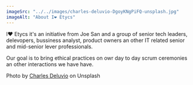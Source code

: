 ```yaml
---
imageSrc: "../../images/charles-deluvio-DgoyKNgPiFQ-unsplash.jpg"
imageAlt: "About I❤ Etycs"
---
```


I❤ Etycs it's an initiative from Joe San and a group of senior tech leaders, delevopers, bussiness analyst, product owners an other IT related senior and mid-senior lever professionals.

Our goal is to bring ethical practices on owr day to day scrum ceremonies an other interactions we have have.

Photo by <a href="https://unsplash.com/@charlesdeluvio?utm_source=unsplash&utm_medium=referral&utm_content=creditCopyText" target="_blank" rel="nofollow noopener noreferrer" aria-label="External Link"><u>Charles Deluvio</u></a> on Unsplash
